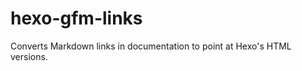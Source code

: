 hexo-gfm-links
==============

Converts Markdown links in documentation to point at Hexo's HTML versions.
